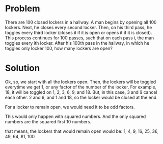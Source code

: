 # Problem

There are 100 closed lockers in a hallway. A man begins by opening all 100 lockers. Next, he closes every second locker. Then, on his third pass, he toggles every third locker (closes it if it is open or opens it if it is closed). This process continues for 100 passes, such that on each pass i, the man toggles every ith locker. After his 100th pass in the hallway, in which he toggles only locker 100, how many lockers are open? 

# Solution

Ok, so, we start with all the lockers open. 
Then, the lockers will be toggled everytime we get 1, or any factor of the number of the locker. 
For example, 18, it will be toggled on 1, 2, 3, 6, 9, and 18. 
But, in this case, 3 and 6 cancel each other. 2 and 9, and 1 and 18, so the locker would be closed at the end. 

For a locker to remain open, we would need it to be odd factors. 

This would only happen with squared numbers. 
And the only squared numbers are the squared first 10 numbers. 

that means, the lockers that would remain open would be: 
1, 4, 9, 16, 25, 36, 49, 64, 81, 100